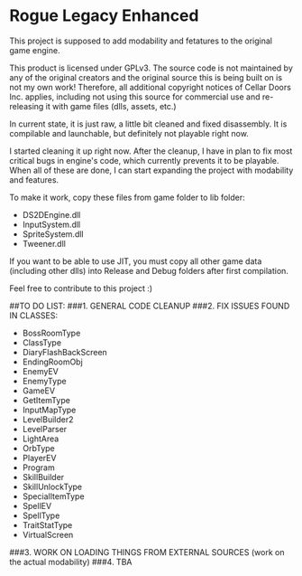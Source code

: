 # Rogue Legacy Enhanced

This project is supposed to add modability and fetatures to the original game engine.

This product is licensed under GPLv3. The source code is not maintained by any of the original creators and the original source this is being built on is not my own work! Therefore, all additional copyright notices of Cellar Doors Inc. applies, including not using this source for commercial use and re-releasing it with game files (dlls, assets, etc.)

In current state, it is just raw, a little bit cleaned and fixed disassembly. It is compilable and launchable, but definitely not playable right now.

I started cleaning it up right now. After the cleanup, I have in plan to fix most critical bugs in engine's code, which currently prevents it to be playable. When all of these are done, I can start expanding the project with modability and features. 

To make it work, copy these files from game folder to lib folder:
* DS2DEngine.dll
* InputSystem.dll
* SpriteSystem.dll
* Tweener.dll

If you want to be able to use JIT, you must copy all other game data (including other dlls) into Release and Debug folders after first compilation.

Feel free to contribute to this project :)

##TO DO LIST:
###1. GENERAL CODE CLEANUP
###2. FIX ISSUES FOUND IN CLASSES:
* BossRoomType
* ClassType
* DiaryFlashBackScreen
* EndingRoomObj
* EnemyEV
* EnemyType
* GameEV
* GetItemType
* InputMapType
* LevelBuilder2
* LevelParser
* LightArea
* OrbType
* PlayerEV
* Program
* SkillBuilder
* SkillUnlockType
* SpecialItemType
* SpellEV
* SpellType
* TraitStatType
* VirtualScreen

###3. WORK ON LOADING THINGS FROM EXTERNAL SOURCES
(work on the actual modability)
###4. TBA
